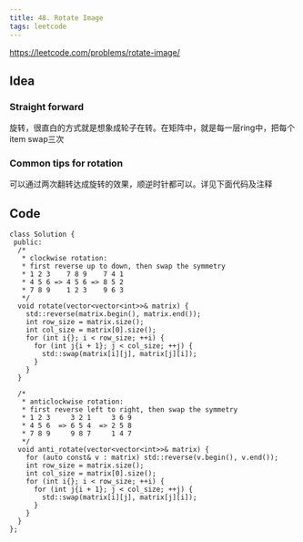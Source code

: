 ```yaml
---
title: 48. Rotate Image
tags: leetcode
---
```


https://leetcode.com/problems/rotate-image/

## Idea

### Straight forward

旋转，很直白的方式就是想象成轮子在转。在矩阵中，就是每一层ring中，把每个item swap三次

### Common tips for rotation

可以通过两次翻转达成旋转的效果，顺逆时针都可以。详见下面代码及注释

## Code

```cpp=
class Solution {
 public:
  /*
   * clockwise rotation:
   * first reverse up to down, then swap the symmetry
   * 1 2 3    7 8 9    7 4 1
   * 4 5 6 => 4 5 6 => 8 5 2
   * 7 8 9    1 2 3    9 6 3
   */
  void rotate(vector<vector<int>>& matrix) {
    std::reverse(matrix.begin(), matrix.end());
    int row_size = matrix.size();
    int col_size = matrix[0].size();
    for (int i{}; i < row_size; ++i) {
      for (int j{i + 1}; j < col_size; ++j) {
        std::swap(matrix[i][j], matrix[j][i]);
      }
    }
  }

  /*
   * anticlockwise rotation:
   * first reverse left to right, then swap the symmetry
   * 1 2 3     3 2 1     3 6 9
   * 4 5 6  => 6 5 4  => 2 5 8
   * 7 8 9     9 8 7     1 4 7
   */
  void anti_rotate(vector<vector<int>>& matrix) {
    for (auto const& v : matrix) std::reverse(v.begin(), v.end());
    int row_size = matrix.size();
    int col_size = matrix[0].size();
    for (int i{}; i < row_size; ++i) {
      for (int j{i + 1}; j < col_size; ++j) {
        std::swap(matrix[i][j], matrix[j][i]);
      }
    }
  }
};
```